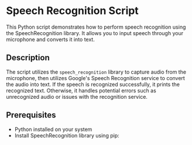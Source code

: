 # Speech Recognition Script

This Python script demonstrates how to perform speech recognition using the SpeechRecognition library. It allows you to input speech through your microphone and converts it into text.

## Description

The script utilizes the `speech_recognition` library to capture audio from the microphone, then utilizes Google's Speech Recognition service to convert the audio into text. If the speech is recognized successfully, it prints the recognized text. Otherwise, it handles potential errors such as unrecognized audio or issues with the recognition service.

## Prerequisites

- Python installed on your system
- Install SpeechRecognition library using pip:

